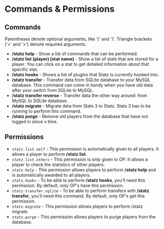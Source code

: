 # Commands & Permissions

## Commands

Parentheses denote optional arguments, like '\(' and '\)'. Triangle brackets \('&lt;' and '&gt;'\) denote required arguments.

* **/statz help** - Show a list of commands that can be performed.
* **/statz list \(player\) \(stat name\)** - Show a list of stats that are stored for a player. You can click on a stat to get detailed information about that specific stat.
* **/statz hooks** - Shows a list of plugins that Statz is currently hooked into.
* **/statz transfer** - Transfer data from SQLite database to your MySQL database. This command can come in handy when you have old data after your switch from SQLite to MySQL.
* **/statz transfer reverse** - Transfer data the other way around: from MySQL to SQLite database.
* **/statz migrate** - Migrate data from Stats 3 to Statz. Stats 3 has to be running to perform this command.
* **/statz purge**  - Remove old players from the database that have not logged in since x time.

## Permissions

* _`statz.list.self`_ - This permission is automatically given to all players. It allows a player to perform **/statz list**.
* _`statz.list.others`_ - This permission is only given to OP. It allows a player to check the statistics of other players.
* _`statz.help`_ - This permission allows players to perform **/statz help** and is automatically awarded to all players.
* _`statz.hooks`_ - To be able to perform **/statz hooks**, you'll need this permission. By default, only OP's have this permission.
* _`statz.transfer.sqlite`_ - To be able to perform transfers with **/statz transfer**, you'll need this command. By default, only OP's get this permission.
* _`statz.migrate`_ - This permission allows players to perform /statz migrate.
* _`statz.purge`_ - This permission allows players to purge players from the database.

